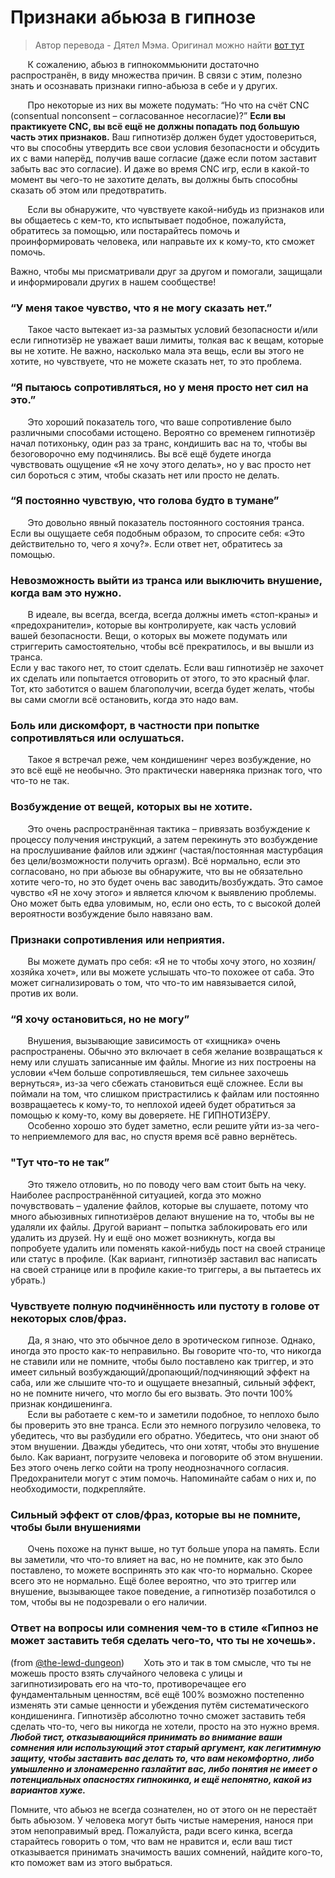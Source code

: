 # **Признаки абьюза в гипнозе**
> Автор перевода - Дятел Мэма. Оригинал можно найти [вот тут](https://www.tumblr.com/rainytigerdinosaur/677119119477325824/signs-of-hypnotic-abuse?source=share)

&nbsp; &nbsp; &nbsp; &nbsp;К сожалению, абьюз в гипнокоммьюнити достаточно распространён, в виду множества причин. В связи с этим, полезно знать и осознавать признаки гипно-абьюза в себе и у других.    

&nbsp; &nbsp; &nbsp; &nbsp;Про некоторые из них вы можете подумать: “Но что на счёт CNC (consentual nonconsent – согласованное несогласие)?” **Если вы практикуете CNC, вы всё ещё не должны попадать под большую часть этих признаков.** Ваш гипнотизёр должен будет удостовериться, что вы способны утвердить все свои условия безопасности и обсудить их с вами наперёд, получив ваше согласие (даже если потом заставит забыть вас это согласие). И даже во время CNC игр, если в какой-то момент вы чего-то не захотите делать, вы должны быть способны сказать об этом или предотвратить.        

&nbsp; &nbsp; &nbsp; &nbsp;Если вы обнаружите, что чувствуете какой-нибудь из признаков или вы общаетесь с кем-то, кто испытывает подобное, пожалуйста, обратитесь за помощью, или постарайтесь помочь и проинформировать человека, или направьте их к кому-то, кто сможет помочь.

Важно, чтобы мы присматривали друг за другом и помогали, защищали и информировали других в нашем сообществе!

###   **“У меня такое чувство, что я не могу сказать нет.”**
&nbsp; &nbsp; &nbsp; &nbsp;Такое часто вытекает из-за размытых условий безопасности и/или если гипнотизёр не уважает ваши лимиты, толкая вас к вещам, которые вы не хотите. Не важно, насколько мала эта вещь, если вы этого не хотите, но чувствуете, что не можете сказать нет, то это проблема.

###   **“Я пытаюсь сопротивляться, но у меня просто нет сил на это.”**
&nbsp; &nbsp; &nbsp; &nbsp;Это хороший показатель того, что ваше сопротивление было различными способами истощено. Вероятно со временем гипнотизёр начал потихоньку, один раз за транс, кондишить вас на то, чтобы вы безоговорочно ему подчинялись. Вы всё ещё будете иногда чувствовать ощущение «Я не хочу этого делать», но у вас просто нет сил бороться с этим, чтобы сказать нет или просто не делать.

###   **“Я постоянно чувствую, что голова будто в тумане”**
&nbsp; &nbsp; &nbsp; &nbsp;Это довольно явный показатель постоянного состояния транса. Если вы ощущаете себя подобным образом, то спросите себя: «Это действительно то, чего я хочу?». Если ответ нет, обратитесь за помощью.

###   **Невозможность выйти из транса или выключить внушение, когда вам это нужно.**
&nbsp; &nbsp; &nbsp; &nbsp;В идеале, вы всегда, всегда, всегда должны иметь «стоп-краны» и «предохранители», которые вы контролируете, как часть условий вашей безопасности. Вещи, о которых вы можете подумать или стриггерить самостоятельно, чтобы всё прекратилось, и вы вышли из транса.      
Если у вас такого нет, то стоит сделать. Если ваш гипнотизёр не захочет их сделать или попытается отговорить от этого, то это красный флаг. Тот, кто заботится о вашем благополучии, всегда будет желать, чтобы вы сами смогли всё остановить, когда это надо вам.

###   **Боль или дискомфорт, в частности при попытке сопротивляться или ослушаться.**
&nbsp; &nbsp; &nbsp; &nbsp;Такое я встречал реже, чем кондишенинг через возбуждение, но это всё ещё не необычно. Это практически наверняка признак того, что что-то не так.

###   **Возбуждение от вещей, которых вы не хотите.**
&nbsp; &nbsp; &nbsp; &nbsp;Это очень распространённая тактика – привязать возбуждение к процессу получения инструкций, а затем перекинуть это возбуждение на прослушивание файлов или эджинг (частая/постоянная мастурбация без цели/возможности получить оргазм). Всё нормально, если это согласовано, но при абьюзе вы обнаружите, что вы не обязательно хотите чего-то, но это будет очень вас заводить/возбуждать. Это самое чувство «Я не хочу этого» и является ключом к выявлению проблемы. Оно может быть едва уловимым, но, если оно есть, то с высокой долей вероятности возбуждение было навязано вам.

###   **Признаки сопротивления или неприятия.**
&nbsp; &nbsp; &nbsp; &nbsp;Вы можете думать про себя: «Я не то чтобы хочу этого, но хозяин/хозяйка хочет», или вы можете услышать что-то похожее от саба. Это может сигнализировать о том, что что-то им навязывается силой, против их воли.

###   **“Я хочу остановиться, но не могу”**
&nbsp; &nbsp; &nbsp; &nbsp;Внушения, вызывающие зависимость от «хищника» очень распространены. Обычно это включает в себя желание возвращаться к нему или слушать записанные им файлы. Многие из них построены на условии «Чем больше сопротивляешься, тем сильнее захочешь вернуться», из-за чего сбежать становиться ещё сложнее. Если вы поймали на том, что слишком пристрастились к файлам или постоянно возвращаетесь к кому-то, то неплохой идеей будет обратиться за помощью к кому-то, кому вы доверяете. НЕ ГИПНОТИЗЁРУ.      
&nbsp; &nbsp; &nbsp; &nbsp;Особенно хорошо это будет заметно, если решите уйти из-за чего-то неприемлемого для вас, но спустя время всё равно вернётесь.

###   **"Тут что-то не так”**
&nbsp; &nbsp; &nbsp; &nbsp;Это тяжело отловить, но по поводу чего вам стоит быть на чеку. Наиболее распространённой ситуацией, когда это можно почувствовать – удаление файлов, которые вы слушаете, потому что много абьюзивных гипнотизёров делают внушение на то, чтобы вы не удаляли их файлы. Другой вариант – попытка заблокировать его или удалить из друзей. Ну и ещё оно может возникнуть, когда вы попробуете удалить или поменять какой-нибудь пост на своей странице или статус в профиле. (Как вариант, гипнотизёр заставил вас написать на своей странице или в профиле какие-то триггеры, а вы пытаетесь их убрать.)

###   **Чувствуете полную подчинённость или пустоту в голове от некоторых слов/фраз.**
&nbsp; &nbsp; &nbsp; &nbsp;Да, я знаю, что это обычное дело в эротическом гипнозе. Однако, иногда это просто как-то неправильно. Вы говорите что-то, что никогда не ставили или не помните, чтобы было поставлено как триггер, и это имеет сильный возбуждающий/дропающий/подчиняющий эффект на саба, или же слышите что-то и ощущаете внезапный, сильный эффект, но не помните ничего, что могло бы его вызвать. Это почти 100% признак кондишенинга.      
&nbsp; &nbsp; &nbsp; &nbsp;Если вы работаете с кем-то и заметили подобное, то неплохо было бы проверить это вне транса. Если это немного погрузило человека, то убедитесь, что вы разбудили его обратно. Убедитесь, что они знают об этом внушении. Дважды убедитесь, что они хотят, чтобы это внушение было. Как вариант, погрузите человека и поговорите об этом внушении. Без этого очень легко сойти на тропу неоднозначного согласия.
Предохранители могут с этим помочь. Напоминайте сабам о них и, по необходимости, подкрепляйте.

###   **Сильный эффект от слов/фраз, которые вы не помните, чтобы были внушениями**
&nbsp; &nbsp; &nbsp; &nbsp;Очень похоже на пункт выше, но тут больше упора на память. Если вы заметили, что что-то влияет на вас, но не помните, как это было поставлено, то можете воспринять это как что-то нормально. Скорее всего это не нормально. Ещё более вероятно, что это триггер или внушение, вызывающее такое поведение, а гипнотизёр позаботился о том, чтобы вы не подозревали о его наличии.

###   **Ответ на вопросы или сомнения чем-то в стиле «Гипноз не может заставить тебя сделать чего-то, что ты не хочешь».**
(from [@the-lewd-dungeon](https://the-lewd-dungeon.tumblr.com/))
&nbsp; &nbsp; &nbsp; &nbsp;Хоть это и так в том смысле, что ты не можешь просто взять случайного человека с улицы и загипнотизировать его на что-то, противоречащее его фундаментальным ценностям, всё ещё 100% возможно постепенно изменять эти самые ценности и убеждения путём систематического кондишенинга. Гипнотизёр абсолютно точно сможет заставить тебя сделать что-то, чего вы никогда не хотели, просто на это нужно время.     
***Любой тист, отказывающийся принимать во внимание ваши сомнения или использующий этот старый аргумент, как легитимную защиту, чтобы заставить вас делать то, что вам некомфортно, либо умышленно и злонамеренно газлайтит вас, либо понятия не имеет о потенциальных опасностях гипнокинка, и ещё непонятно, какой из вариантов хуже.***      

Помните, что абьюз не всегда сознателен, но от этого он не перестаёт быть абьюзом. У человека могут быть чистые намерения, нанося при этом непоправимый вред. Пожалуйста, ради всего кинка, всегда старайтесь говорить о том, что вам не нравится и, если ваш тист отказывается принимать значимость ваших сомнений, найдите кого-то, кто поможет вам из этого выбраться. 










